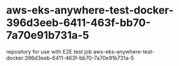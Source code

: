 # aws-eks-anywhere-test-docker-396d3eeb-6411-463f-bb70-7a70e91b731a-5
repository for use with E2E test job aws-eks-anywhere-test-docker:396d3eeb-6411-463f-bb70-7a70e91b731a-5
